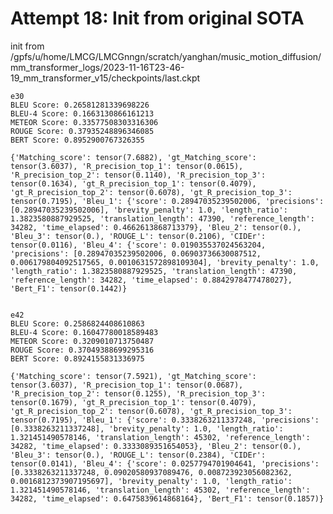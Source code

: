 
# Attempt 18: Init from original SOTA
init from /gpfs/u/home/LMCG/LMCGnngn/scratch/yanghan/music_motion_diffusion/mm_transformer_logs/2023-11-16T23-46-19_mm_transformer_v15/checkpoints/last.ckpt

    e30
    BLEU Score: 0.26581281339698226
    BLEU-4 Score: 0.1663130866161213
    METEOR Score: 0.33577508303316306
    ROUGE Score: 0.37935248896346085
    BERT Score: 0.8952900767326355

    {'Matching_score': tensor(7.6882), 'gt_Matching_score': tensor(3.6037), 'R_precision_top_1': tensor(0.0615), 'R_precision_top_2': tensor(0.1140), 'R_precision_top_3': tensor(0.1634), 'gt_R_precision_top_1': tensor(0.4079), 'gt_R_precision_top_2': tensor(0.6078), 'gt_R_precision_top_3': tensor(0.7195), 'Bleu_1': {'score': 0.28947035239502006, 'precisions': [0.28947035239502006], 'brevity_penalty': 1.0, 'length_ratio': 1.3823580887929525, 'translation_length': 47390, 'reference_length': 34282, 'time_elapsed': 0.4662613868713379}, 'Bleu_2': tensor(0.), 'Bleu_3': tensor(0.), 'ROUGE_L': tensor(0.2106), 'CIDEr': tensor(0.0116), 'Bleu_4': {'score': 0.019035537024563204, 'precisions': [0.28947035239502006, 0.06903736630087512, 0.006179804092517565, 0.0010631572898109304], 'brevity_penalty': 1.0, 'length_ratio': 1.3823580887929525, 'translation_length': 47390, 'reference_length': 34282, 'time_elapsed': 0.8842978477478027}, 'Bert_F1': tensor(0.1442)}


    e42
    BLEU Score: 0.2586824408610863
    BLEU-4 Score: 0.16047780018589483
    METEOR Score: 0.3209010713750487
    ROUGE Score: 0.37049388699295316
    BERT Score: 0.8924155831336975

    {'Matching_score': tensor(7.5921), 'gt_Matching_score': tensor(3.6037), 'R_precision_top_1': tensor(0.0687), 'R_precision_top_2': tensor(0.1255), 'R_precision_top_3': tensor(0.1679), 'gt_R_precision_top_1': tensor(0.4079), 'gt_R_precision_top_2': tensor(0.6078), 'gt_R_precision_top_3': tensor(0.7195), 'Bleu_1': {'score': 0.3338263211337248, 'precisions': [0.3338263211337248], 'brevity_penalty': 1.0, 'length_ratio': 1.321451490578146, 'translation_length': 45302, 'reference_length': 34282, 'time_elapsed': 0.3333089351654053}, 'Bleu_2': tensor(0.), 'Bleu_3': tensor(0.), 'ROUGE_L': tensor(0.2384), 'CIDEr': tensor(0.0141), 'Bleu_4': {'score': 0.0257794701904641, 'precisions': [0.3338263211337248, 0.09020580937089476, 0.008723923056082362, 0.0016812373907195697], 'brevity_penalty': 1.0, 'length_ratio': 1.321451490578146, 'translation_length': 45302, 'reference_length': 34282, 'time_elapsed': 0.6475839614868164}, 'Bert_F1': tensor(0.1857)}

